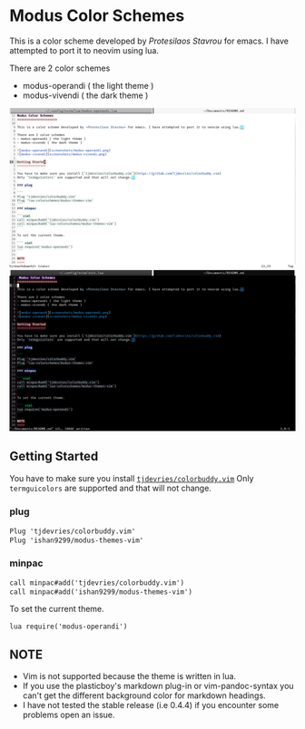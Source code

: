 Modus Color Schemes
=====================

This is a color scheme developed by *Protesilaos Stavrou* for emacs. I have attempted to port it to neovim using lua.  

There are 2 color schemes 

- modus-operandi ( the light theme )
- modus-vivendi ( the dark theme )

![modus-operandi](./screenshots/Screenshot%20from%202020-09-02%2009-10-24.png)
![modus-vivendi](./screenshots/Screenshot%20from%202020-09-02%2009-11-47.png)

Getting Started
---------------

You have to make sure you install [`tjdevries/colorbuddy.vim`](https://github.com/tjdevries/colorbuddy.vim)
Only `termguicolors` are supported and that will not change.  

### plug

```
Plug 'tjdevries/colorbuddy.vim'
Plug 'ishan9299/modus-themes-vim'
```

### minpac

```viml
call minpac#add('tjdevries/colorbuddy.vim')
call minpac#add('ishan9299/modus-themes-vim')
```

To set the current theme.

```viml
lua require('modus-operandi')
```

NOTE
----

- Vim is not supported because the theme is written in lua.
- If you use the plasticboy's markdown plug-in or vim-pandoc-syntax you can't get the different background color for markdown headings.
- I have not tested the stable release (i.e 0.4.4) if you encounter some problems open an issue.
